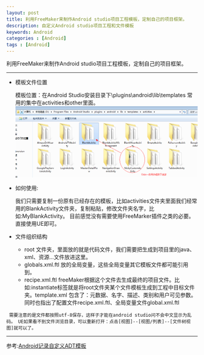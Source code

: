 ```yaml
---
layout: post
title: 利用FreeMaker来制作Android studio项目工程模板，定制自己的项目框架。
description: 自定义Android studio项目工程和文件模板
keywords: Android
categories : [Android]
tags : [Android]
---
```


利用FreeMaker来制作Android studio项目工程模板，定制自己的项目框架。

---


* 模板文件位置 

  模板位置：在Android Studio安装目录下\plugins\android\lib\templates 常用的集中在activities和other里面。
   ![](/images/androidTemplates.png)

* 如何使用: 

  我们只需要复制一份原有已经存在的模板，比如activities文件夹里面我们经常用的BlankActivity文件夹，复制粘贴，修改文件夹名字，比如:MyBlankActivity。 目前感觉没有需要使用FreeMarker插件之类的必要。直接使用UE即可。

* 文件组织结构

    * root 文件夹，里面放的就是代码文件，我们需要把生成到项目里的java、xml、资源...文件放进这里。
    * globals.xml.ftl 放的全局变量，这些全局变量其它模板文件都可能引用到。
    * recipe.xml.ftl freeMaker根据这个文件去生成最终的项目文件。比如:instantiate标签就是将root文件夹某个文件模板生成到工程中目标文件夹。template.xml 包含了：元数据、名字、描述、类别和用户可见参数。同时也指出了配置文件recipe.xml.ftl、全局变量文件global.xml.ftl


` 需要注意的是文件都按照utf-8保存，这样子才能在android studio问不会中文显示为乱码。 UE如果看不到文件浏览目录，可以重新打开：点击[视图]--[视图/列表]--[文件树视图]就可以了。`

---
参考:[Android记录自定义ADT模板](http://www.i-programmer.info/professional-programmer/resources-and-tools/6845-android-adt-template-format-document.html)
